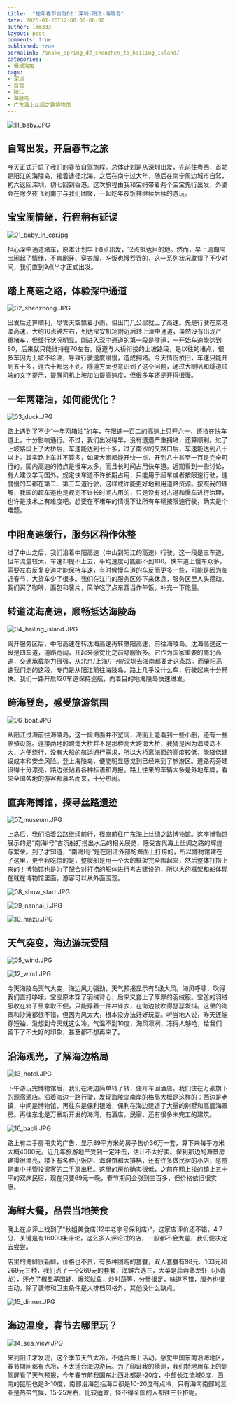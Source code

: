 ```yaml
---
title:  "蛇年春节自驾D2：深圳-阳江-海陵岛"
date: 2025-01-26T12:00:00+08:00
author: lmm333
layout: post
comments: true
published: true
permalink: /snake_spring_d2_shenzhen_to_hailing_island/
categories:
- 珊瑚海兔
tags:
- 深圳
- 自驾
- 阳江
- 海陵岛
- 广东海上丝绸之路博物馆
---
```

![11_baby.JPG](../images/2025/2025-01-26-snake_spring_d2_shenzhen_to_hailing_island/11_baby.JPG)

## 自驾出发，开启春节之旅
今天正式开启了我们的春节自驾旅程。总体计划是从深圳出发，先前往粤西，首站是阳江的海陵岛，接着途径北海，之后在南宁过大年，随后在南宁周边城市自驾，初六返回深圳，初七回到香港。这次旅程由我和宝妈带着两个宝宝先行出发，外婆会在除夕夜飞到南宁与我们团聚，一起吃年夜饭并继续后续的游玩。
<!--more-->

## 宝宝闹情绪，行程稍有延误
![01_baby_in_car.jpg](../images/2025/2025-01-26-snake_spring_d2_shenzhen_to_hailing_island/01_baby_in_car.jpg)

担心深中通道堵车，原本计划早上8点出发，12点抵达目的地。然而，早上珊瑚宝宝闹起了情绪，不肯刷牙、穿衣服，吃饭也慢吞吞的，这一系列状况耽误了不少时间，我们直到9点半才正式出发。

## 踏上高速之路，体验深中通道
![02_shenzhong.JPG](../images/2025/2025-01-26-snake_spring_d2_shenzhen_to_hailing_island/02_shenzhong.JPG)

出发后还算顺利，尽管天空飘着小雨，但出门几公里就上了高速。先是行驶在京港澳高速，大约10点钟左右，到达宝安机场附近后转上深中通道，虽然没有出现严重堵车，但缓行状况明显。刚进入深中通道的第一段是隧道，一开始车速能达到80，后来就只能维持在70左右。隧道与大桥衔接的上坡路段，是以往的堵点，很多车因为上坡不给油，导致行驶速度缓慢，造成拥堵。今天情况依旧，车速只能开到五十多，连六十都达不到。隧道方面也意识到了这个问题，通过大喇叭和隧道顶端的文字提示，提醒司机上坡加油提高速度，但很多车还是开得很慢。

## 一年两箱油，如何能优化？
![03_duck.JPG](../images/2025/2025-01-26-snake_spring_d2_shenzhen_to_hailing_island/03_duck.JPG)

路上遇到了不少“一年两箱油”的车，在限速一百二的高速上只开六十，还挡在快车道上，十分影响通行。不过，我们出发得早，没有遭遇严重拥堵，还算顺利。过了上坡路段上了大桥后，车速能达到七十多，过了南沙的叉路口后，车速能达到八十以上。其实路上车并不算多，如果大家都能开快一点，开到八十甚至一百是完全可行的。国内高速的特点是慢车太多，而且长时间占用快车道。近期看到一些讨论，有人建议学习国外，规定快车道不许长期占用，只能用于超车或者按限速行驶，速度慢的车都在第二、第三车道行驶，这样或许能更好地利用道路资源。按照我的理解，我国的超车道也是规定不许长时间占用的，只是没有对占道和慢车进行治理，也许是技术上有难度吧。想要在不堵车的情况下让所有车辆按限速行驶，确实是个难题。

## 中阳高速缓行，服务区稍作休整
过了中山之后，我们沿着中阳高速（中山到阳江的高速）行驶。这一段是三车道，但车流量较大，车速却提不上去，平均速度可能都不到100。快车道上慢车众多，需要左右反复变道才能保持车速，有时候慢车道的车反而更多一些，可能是因为临近春节，大货车少了很多。我们在江门的服务区停下来休息，服务区里人头攒动。我们买了咖啡、面包和薯片，简单吃了点东西当作午饭，补充一下能量。

## 转道沈海高速，顺畅抵达海陵岛
![04_hailing_island.JPG](../images/2025/2025-01-26-snake_spring_d2_shenzhen_to_hailing_island/04_hailing_island.JPG)

离开服务区后，中阳高速在转沈海高速再转肇阳高速，前往海陵岛。沈海高速这一段是四车道，道路宽阔，开起来感觉比之前舒服很多。它作为国家重要的南北高速，交通承载能力很强，从北京/上海/广州/深圳去海南都要走这条路。而肇阳高速我们走的这段，专门是从阳江前往海陵岛，路上几乎没什么车，行驶起来十分畅快。我们一路开启120车道保持巡航，向着目的地海陵岛快速进发。

## 跨海登岛，感受旅游氛围
![06_boat.JPG](../images/2025/2025-01-26-snake_spring_d2_shenzhen_to_hailing_island/06_boat.JPG)

从阳江过海前往海陵岛，这一段海面并不宽阔，海面上能看到一些小船，还有一些养殖设施。连接两地的跨海大桥并不是那种高大跨海大桥，我猜是因为海陵岛不大，方便绕行，没有大船的航运通行需求，所以大桥离海面的高度较低，能降低建设成本和安全风险。登上海陵岛，便能明显感觉到已经来到了旅游区。道路两旁建设得十分漂亮，路边张贴着各种标语和海报。路上往来的车辆大多是外地车牌，看来全国各地的游客都慕名而来，十分热闹。

## 直奔海博馆，探寻丝路遗迹
![07_museum.JPG](../images/2025/2025-01-26-snake_spring_d2_shenzhen_to_hailing_island/07_museum.JPG)

上岛后，我们沿着公路继续前行，径直前往广东海上丝绸之路博物馆。这座博物馆展示的是“南海Ⅰ号”古沉船打捞出水后的相关展览，感受古代海上丝绸之路的辉煌与繁荣。到了才知道，“南海Ⅰ号”是在阳江外部的海面上打捞的，所以博物馆建在了这里，更令我吃惊的是，整艘船是用一个大的框架完全围起来，然后整体打捞上来的！博物馆也是为了配合对打捞的船体进行考古建设的，所以大的框架和船体现在就在博物馆里面，游客可以从外面围观。

![08_show_start.JPG](../images/2025/2025-01-26-snake_spring_d2_shenzhen_to_hailing_island/08_show_start.JPG)

![09_nanhai_i.JPG](../images/2025/2025-01-26-snake_spring_d2_shenzhen_to_hailing_island/09_nanhai_i.JPG)

![10_mazu.JPG](../images/2025/2025-01-26-snake_spring_d2_shenzhen_to_hailing_island/10_mazu.JPG)

## 天气突变，海边游玩受阻
![05_wind.JPG](../images/2025/2025-01-26-snake_spring_d2_shenzhen_to_hailing_island/05_wind.JPG)

![12_wind.JPG](../images/2025/2025-01-26-snake_spring_d2_shenzhen_to_hailing_island/12_wind.JPG)

今天海陵岛天气大变，海边风力强劲，天气预报显示有5级大风。海风呼啸，吹得我们直打哆嗦。宝宝原本穿了羽绒背心，后来又套上了厚厚的羽绒服。宝爸的羽绒服收在箱子里拿取不便，只能穿着一件冲锋衣，在海边被吹得瑟瑟发抖。这里的海景和沙滩都很不错，但因为风太大，根本没办法好好玩耍。听当地人说，昨天还能穿短袖，没想到今天就这么冷，气温不到10度，海风凛冽，冻得人够呛，给我们留下了不太好的印象，甚至都不想再来了。

## 沿海观光，了解海边格局
![13_hotel.JPG](../images/2025/2025-01-26-snake_spring_d2_shenzhen_to_hailing_island/13_hotel.JPG)

下午游玩完博物馆后，我们在海边简单转了转，便开车回酒店。我们住在万豪旗下的源宿酒店。沿着海边一路行驶，发现海陵岛南岸的格局大概是这样的：西边是老镇，中间是博物馆，再往东是保利银滩，保利在海边建造了大量的别墅和高层海景房。再往东北是万豪新开发的海湾，有酒店，民宿，还有很多未完工的建筑。

![16_baoli.JPG](../images/2025/2025-01-26-snake_spring_d2_shenzhen_to_hailing_island/16_baoli.JPG)

路上有二手房甩卖的广告，显示89平方米的房子售价36万一套，算下来每平方米大概4000元。近几年旅游地产受到一定冲击，估计不太好卖。保利那边的海景房建得很漂亮，楼下有各种小饭店、海鲜馆和大排档，还有许多做民宿的小店，感觉是集中托管投资客的二手房出租。这里的房价确实很低，之前在网上找的镇上五十平的双床民宿，现在只要69元一晚，春节期间会涨到三百多，但价格依旧很实惠。

## 海鲜大餐，品尝当地美食
晚上在点评上找到了"秋姐美食店(12年老字号保利店)"，这家店评价还不错，4.7分，关键是有16000条评论，这么多人评论过的店，一般都不会太差，我们便决定去尝尝。

店里的海鲜很新鲜，价格也不贵，有多种团购的套餐，双人套餐有98元、163元和269元三种，我们点了一个269元的套餐，海鲜六选三，大菜是蒜蓉蒸龙虾（小青龙），还点了椒盐基围虾、爆浆鱿鱼，炒时蔬等，分量很足，味道不错，服务也很主动。除了装修和卫生条件是大排档风格外，其他没什么缺点。

![15_dinner.JPG](../images/2025/2025-01-26-snake_spring_d2_shenzhen_to_hailing_island/15_dinner.JPG)

## 海边温度，春节去哪里玩？

![14_sea_view.JPG](../images/2025/2025-01-26-snake_spring_d2_shenzhen_to_hailing_island/14_sea_view.JPG)

来到阳江才发现，这个季节天气太冷，不适合海上活动。感觉中国东南沿海地区，春节期间都有点冷，不太适合海边游玩。为了印证我的猜测，我们特地用车上的副驾屏看了天气预报，今年春节前我国东北西北都是-20度，中部长江流域0度，西南的昆明也是3-10度，南部沿海包括海口都是10-20度有点冷，只有海南南部的三亚是热带气候，15-25左右，比较适宜，怪不得全国的人都往三亚挤呢。
